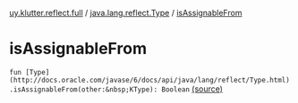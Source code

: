 [uy.klutter.reflect.full](../index.md) / [java.lang.reflect.Type](index.md) / [isAssignableFrom](.)


# isAssignableFrom

`fun [Type](http://docs.oracle.com/javase/6/docs/api/java/lang/reflect/Type.html).isAssignableFrom(other:&nbsp;KType): Boolean` [(source)](https://github.com/kohesive/klutter/blob/master/reflect-full-jdk6/src/main/kotlin/uy/klutter/reflect/full/Types.kt#L30)


